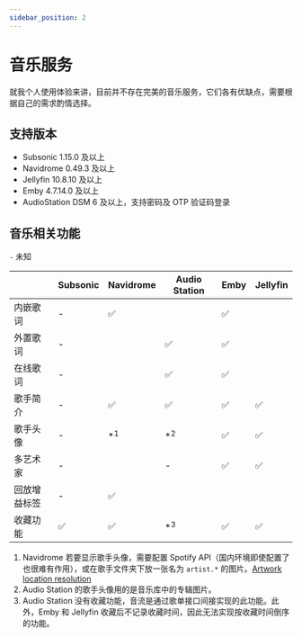 ```yaml
---
sidebar_position: 2
---
```


# 音乐服务

就我个人使用体验来讲，目前并不存在完美的音乐服务，它们各有优缺点，需要根据自己的需求酌情选择。

## 支持版本

- Subsonic 1.15.0 及以上
- Navidrome 0.49.3 及以上
- Jellyfin 10.8.10 及以上
- Emby  4.7.14.0 及以上
- AudioStation DSM 6 及以上，支持密码及 OTP 验证码登录

## 音乐相关功能

`-` 未知

|  | Subsonic | Navidrome | Audio Station | Emby | Jellyfin |
| ------- | ------- | ------- | --- | --- | --- |
| 内嵌歌词 | - | ✅ |  | ✅ |  |
| 外置歌词 | - |  | ✅ | ✅ |  |
| 在线歌词 | - |  | ✅ | ✅ |  |
| 歌手简介 | - | ✅ | ✅ | ✅ | ✅ |
| 歌手头像 | - | *<sup>1</sup> | *<sup>2</sup> | ✅ | ✅ |
| 多艺术家 | - |  | - | ✅ | ✅ |
| 回放增益标签 | - | ✅  |  | | |
| 收藏功能 | ✅ | ✅  | *<sup>3</sup> | ✅ | ✅ |

1. Navidrome 若要显示歌手头像，需要配置 Spotify API（国内环境即使配置了也很难有作用），或在歌手文件夹下放一张名为 `artist.*` 的图片。[Artwork location resolution](https://www.navidrome.org/docs/usage/artwork/#artists)
2. Audio Station 的歌手头像用的是音乐库中的专辑图片。
3. Audio Station 没有收藏功能，音流是通过歌单接口间接实现的此功能。此外，Emby 和 Jellyfin 收藏后不记录收藏时间，因此无法实现按收藏时间倒序的功能。